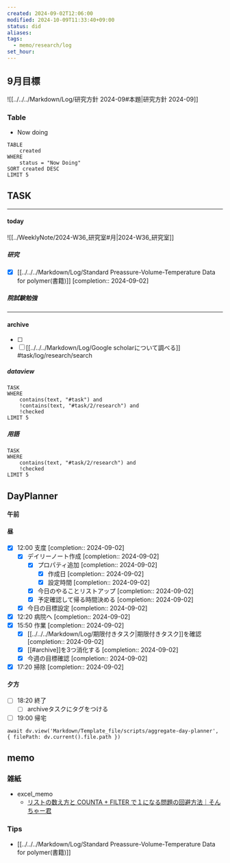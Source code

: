 ```yaml
---
created: 2024-09-02T12:06:00
modified: 2024-10-09T11:33:40+09:00
status: did
aliases: 
tags:
  - memo/research/log
set_hour: 
---
```

## 9月目標
![[../../../Markdown/Log/研究方針 2024-09#本題|研究方針 2024-09]]
### Table
- Now doing
```dataview
TABLE
	created
WHERE
	status = "Now Doing"
SORT created DESC
LIMIT 5
```
## TASK
---
#### today
![[../WeeklyNote/2024-W36_研究室#月|2024-W36_研究室]]

##### 研究
- [x] [[../../../Markdown/Log/Standard Preassure-Volume-Temperature Data for polymer(書籍)]]  [completion:: 2024-09-02]
##### 院試験勉強
---
#### archive
- [ ] 
- [ ] [[../../../Markdown/Log/Google scholarについて調べる]] #task/log/research/search 

##### dataview
```dataview
TASK
WHERE 
	contains(text, "#task") and
	!contains(text, "#task/2/research") and
	!checked
LIMIT 5
```
##### 用語
```dataview
TASK
WHERE 
	contains(text, "#task/2/research") and
	!checked
LIMIT 5
```
## DayPlanner
#### 午前
#### 昼
- [x] 12:00 支度  [completion:: 2024-09-02]
	- [x] デイリーノート作成  [completion:: 2024-09-02]
		- [x] プロパティ追加  [completion:: 2024-09-02]
			- [x] 作成日  [completion:: 2024-09-02]
			- [x] 設定時間  [completion:: 2024-09-02]
		- [x] 今日のやることリストアップ  [completion:: 2024-09-02]
		- [x] 予定確認して帰る時間決める  [completion:: 2024-09-02]
	- [x] 今日の目標設定  [completion:: 2024-09-02]
- [x] 12:20 病院へ  [completion:: 2024-09-02]
- [x] 15:50 作業  [completion:: 2024-09-02]
	- [x] [[../../../Markdown/Log/期限付きタスク|期限付きタスク]]を確認  [completion:: 2024-09-02]
	- [x] [[#archive]]を3つ消化する  [completion:: 2024-09-02]
	- [x] 今週の目標確認  [completion:: 2024-09-02]
- [x] 17:20 掃除  [completion:: 2024-09-02]
#### 夕方
- [ ] 18:20 終了
	- [ ] archiveタスクにタグをつける
- [ ] 19:00 帰宅
```dataviewjs
await dv.view('Markdown/Template_file/scripts/aggregate-day-planner', { filePath: dv.current().file.path })
```
## memo
### 雑紙
- excel_memo
	- [リストの数え方と COUNTA + FILTER で１になる問題の回避方法｜そんちゃー君](https://note.com/mz700/n/ndd940b498153)
### Tips

- [[../../../Markdown/Log/Standard Preassure-Volume-Temperature Data for polymer(書籍)]]